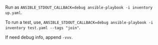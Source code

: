 
Run as `ANSIBLE_STDOUT_CALLBACK=debug ansible-playbook -i inventory up.yaml`.

To run a test, use, `ANSIBLE_STDOUT_CALLBACK=debug ansible-playbook -i inventory test.yaml --tags "join"`.

If need debug info, append `-vvv`.